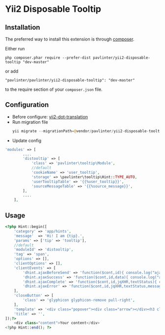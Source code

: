 Yii2 Disposable Tooltip
======================

Installation
------------

The preferred way to install this extension is through [composer](http://getcomposer.org/download/).

Either run

```
php composer.phar require --prefer-dist pavlinter/yii2-disposable-tooltip "dev-master"
```

or add

```
"pavlinter/pavlinter/yii2-disposable-tooltip": "dev-master"
```

to the require section of your `composer.json` file.


Configuration
-------------
* Before configure: [yii2-dot-translation](https://github.com/pavlinter/yii2-dot-translation)
* Run migration file
    ```php
    yii migrate --migrationPath=@vendor/pavlinter/yii2-disposable-tooltip/tooltip/migrations
    ```
* Update config
```php
'modules' => [
        ....
        'distooltip' => [
            'class' => 'pavlinter\tooltip\Module',
            //default
            'cookieName' => 'user_tooltip',
            'storage' => \pavlinter\tooltip\Hint::TYPE_AUTO,
            'userTooltipTable' => '{{%user_tooltip}}',
            'sourceMessageTable' => '{{%source_message}}',
        ],
        ....
    ],
```

Usage
-----
```php
<?php Hint::begin([
    'category' => 'app/hints',
    'message'  => 'Hi! I am {tip}.',
    'params' => ['tip' => 'tooltip'],
    //default
    'moduleId' => 'distooltip',
    'tag' => 'span',
    'options' => [],
    'clientOptions' => [],
    'clientEvents' => [
        'dhint.ajaxBeforeSend' => 'function($cont,id){ console.log("ajaxBeforeSend");}',
        'dhint.ajaxSuccess' => 'function($cont,id,data){ console.log("ajaxSuccess");}',
        'dhint.ajaxComplete' => 'function($cont,id,jqXHR,textStatus){ console.log("ajaxComplete");}',
        'dhint.ajaxError' => 'function($cont,id,jqXHR,textStatus,message){ console.log("ajaxError");}',
    ],
    'closeButton' => [
        'class' => 'glyphicon glyphicon-remove pull-right',
    ],
    'template' => '<div class="popover"><div class="arrow"></div><h3 class="popover-title clearfix"></h3><div class="popover-content"></div></div>',
    'title' => '',
]);?>
    <div class="content">Your content</div>
<?php Hint::end(); ?>
```